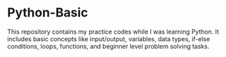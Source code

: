 # Python-Basic

This repository contains my practice codes while I was learning Python. It includes basic concepts like input/output, variables, data types, if-else conditions, loops, functions, and beginner level problem solving tasks.

